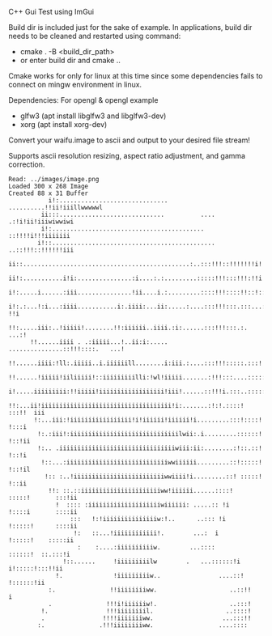 C++ Gui Test using ImGui

Build dir is included just for the sake of example. In applications, build dir needs to be cleaned and restarted using command:
  - cmake . -B <build_dir_path>
  - or enter build dir and cmake ..

Cmake works for only for linux at this time since some dependencies fails to connect on mingw environment in linux.

Dependencies: For opengl & opengl example
  - glfw3 (apt install libglfw3 and libglfw3-dev)
  - xorg (apt install xorg-dev)

Convert your waifu.image to ascii and output to your desired file stream!

Supports ascii resolution resizing, aspect ratio adjustment, and gamma correction.

```
Read: ../images/image.png
Loaded 300 x 268 Image
Created 88 x 31 Buffer
           i!:..............................     ..........!!ii!iiillwwwwwl             
         ii:::.............................          .... .:!i!ii!iiiwiwwiwi            
         i!:..........................................     ::!!!!i!!!iiiiiii            
        i!::............................................. ..::!!!::!!!!!!iii            
       ii::..............................................:..:::!!!::!!!!!!!i!           
      ii!:...........i!i:...............:i....:.:.........:::::!!!:::!!!:!!i!!          
      i!:.....i......:iii...............!ii....i.:.........::::!!!::::!!::!::i          
      i!:.:...!:i...:iiii...........i:.iiii:...ii:.....:....:::!!!:::.:::...: !!i       
      !!:.....iii:..!iiiii!........!!:iiiiii..iiii.:i:......:::!!!:::.:.   ...:!        
      !!......iiii . .:iiiii...!..ii:i:.....  ...............::!!!::::.   ...!          
      !!......iiii:!ll:.iiiii..i.iiiiiill........i:iii.:....:::!!!:::::.:::!!!iii       
      !!......!iiiii!iiliiiii!::iiiiiiiiilli:!wl!iiiii.......:!!!:::....:::::::!!!illl  
      i!.....iiiiiiiii:!!iiiii!iiiiiiiiiiiiiiiiii!iii!......::!!!i.:::..:::::::!        
      !!:...ii!iiiiiiiiiiiiiiiiiiiiiiiiiiiiiiiiiiii!i:.......:!:!.::::!  :::!!  iii     
       !:...iii:!iiiiiiiiiiiiiiiii!i!iiiiii!iiiiii!i.........:::!::::!    !:::i         
        !:.:iii!:iiiiiiiiiiiiiiiiiiiiiiiiiiiiiilwii:.i.........::::::!     !::!ii       
        !:.. .iiiiiiiiiiiiiiiiiiiiiiiiiiiiiiiiwiii:ii:........:!::.::!      !::!i       
         !::...:iiiiiiiiiiiiiiiiiiiiiiiiiiiiwwiiiiii.........::!:::::!       !::!il     
          !:: :..!iiiiiiiiiiiiiiiiiiiiiiiiiwwiiii!i.........::! :::::!        !::ii     
           !!: ::.::iiiiiiiiiiiiiiiiiiiiiiww!iiiiii......::::!   :::::!       :::!ii    
             !  :::: :iiiiiiiiiiiiiiiiiiiiwiiiiii: .....:: !i    !::::i       ::::ii    
                 :::   !:!iiiiiiiiiiiiiiiw:!..      ..::: !i     !:::::!      ::::ii    
                  !:   ::...!iiiiiiiiiiii!.        ...:  i        !:::::!    :::::ii    
                   :    :....:iiiiiiiiiiw.        ...::::          ::::::!  ::.:::!i    
               !::......     !iiiiiiiiilw        .   ...::::::!i    i!:::::!:::!!ii     
             !.              !iiiiiiiiiw..                ....::!      !::::::!ii       
           :.               !!iiiiiiiiww.                    ..::!!         i           
           .               !!!i!iiiiiiw!.                    ..:::!                     
         !.                !!!iiiiiiiil.                    ..::::!                     
         .                !!!!iiiiiiiww.                   ...:::!!                     
        :.               .!!!iiiiiiiiww.                  ....::::                      
```